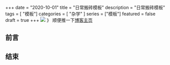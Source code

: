 +++
date = "2020-10-01"
title = "日常搬砖模板"
description = "日常搬砖模板"
tags = [ "模板"]
categories = [
    "杂学"
]
series = ["模板"]
featured = false
draft = true 
+++
![](https://gitee.com/lalalaxiaowifi/pictures/raw/master/image/%E6%97%A5%E5%B8%B8%E6%90%AC%E7%A0%96%E5%A4%B4.png)
》 顺便推一下[博客主页](http://lalalaxiaowifi.gitee.io/pictures/)
## 前言



## 结束



